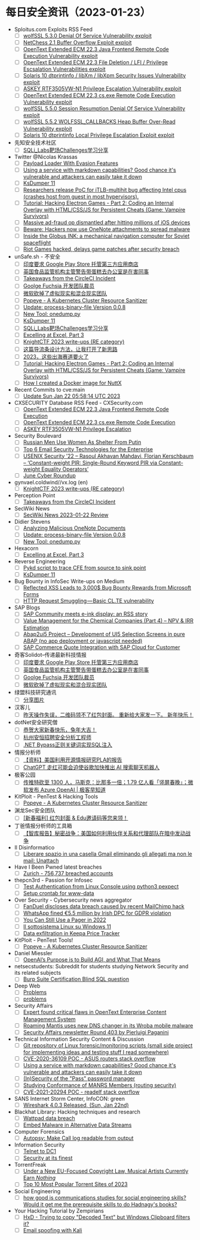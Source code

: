 # 每日安全资讯（2023-01-23）

- Sploitus.com Exploits RSS Feed
  - [ ] [wolfSSL 5.3.0 Denial Of Service Vulnerability exploit](https://sploitus.com/exploit?id=1337DAY-ID-38163&utm_source=rss&utm_medium=rss)
  - [ ] [NetChess 2.1 Buffer Overflow Exploit exploit](https://sploitus.com/exploit?id=1337DAY-ID-38165&utm_source=rss&utm_medium=rss)
  - [ ] [OpenText Extended ECM 22.3 Java Frontend Remote Code Execution Vulnerability exploit](https://sploitus.com/exploit?id=1337DAY-ID-38168&utm_source=rss&utm_medium=rss)
  - [ ] [OpenText Extended ECM 22.3 File Deletion / LFI / Privilege Escsalation Vulnerabilities exploit](https://sploitus.com/exploit?id=1337DAY-ID-38166&utm_source=rss&utm_medium=rss)
  - [ ] [Solaris 10 dtprintinfo / libXm / libXpm Security Issues Vulnerability exploit](https://sploitus.com/exploit?id=1337DAY-ID-38170&utm_source=rss&utm_medium=rss)
  - [ ] [ASKEY RTF3505VW-N1 Privilege Escalation Vulnerability exploit](https://sploitus.com/exploit?id=1337DAY-ID-38164&utm_source=rss&utm_medium=rss)
  - [ ] [OpenText Extended ECM 22.3 cs.exe Remote Code Execution Vulnerability exploit](https://sploitus.com/exploit?id=1337DAY-ID-38167&utm_source=rss&utm_medium=rss)
  - [ ] [wolfSSL 5.5.0 Session Resumption Denial Of Service Vulnerability exploit](https://sploitus.com/exploit?id=1337DAY-ID-38161&utm_source=rss&utm_medium=rss)
  - [ ] [wolfSSL 5.5.2 WOLFSSL_CALLBACKS Heap Buffer Over-Read Vulnerability exploit](https://sploitus.com/exploit?id=1337DAY-ID-38162&utm_source=rss&utm_medium=rss)
  - [ ] [Solaris 10 dtprintinfo Local Privilege Escalation Exploit exploit](https://sploitus.com/exploit?id=1337DAY-ID-38169&utm_source=rss&utm_medium=rss)
- 先知安全技术社区
  - [ ] [SQLi_Labs靶场Challenges学习分享](https://xz.aliyun.com/t/12061)
- Twitter @Nicolas Krassas
  - [ ] [Payload Loader With Evasion Features](https://twitter.com/Dinosn/status/1617129318622105600)
  - [ ] [Using a service with markdown capabilities? Good chance it's vulnerable and attackers can easily take it down](https://twitter.com/Dinosn/status/1617127095544565766)
  - [ ] [KsDumper 11](https://twitter.com/Dinosn/status/1617127037113622533)
  - [ ] [Researchers release PoC for iTLB-multihit bug affecting Intel cpus (crashes host from guest in most hypervisors).](https://twitter.com/Dinosn/status/1617055135473012736)
  - [ ] [Tutorial: Hacking Electron Games - Part 2: Coding an Internal Overlay with HTML/CSS/JS for Persistent Cheats (Game: Vampire Survivors)](https://twitter.com/Dinosn/status/1617055013347676165)
  - [ ] [Massive ad-fraud op dismantled after hitting millions of iOS devices](https://twitter.com/Dinosn/status/1617054955700981760)
  - [ ] [Beware: Hackers now use OneNote attachments to spread malware](https://twitter.com/Dinosn/status/1617054713580777473)
  - [ ] [Inside the Globus INK: a mechanical navigation computer for Soviet spaceflight](https://twitter.com/Dinosn/status/1617054216186433537)
  - [ ] [Riot Games hacked, delays game patches after security breach](https://twitter.com/Dinosn/status/1617054147844472832)
- unSafe.sh - 不安全
  - [ ] [印度要求 Google Play Store 托管第三方应用商店](https://buaq.net/go-146505.html)
  - [ ] [英国食品监管机构主管警告带蛋糕去办公室是在害同事](https://buaq.net/go-146506.html)
  - [ ] [Takeaways from the CircleCI Incident](https://buaq.net/go-146500.html)
  - [ ] [Goolge Fuchsia 开发团队裁员](https://buaq.net/go-146503.html)
  - [ ] [微软砍掉了虚拟现实和混合现实团队](https://buaq.net/go-146504.html)
  - [ ] [Popeye - A Kubernetes Cluster Resource Sanitizer](https://buaq.net/go-146502.html)
  - [ ] [Update: process-binary-file Version 0.0.8](https://buaq.net/go-146492.html)
  - [ ] [New Tool: onedump.py](https://buaq.net/go-146493.html)
  - [ ] [KsDumper 11](https://buaq.net/go-146487.html)
  - [ ] [SQLi_Labs靶场Challenges学习分享](https://buaq.net/go-146495.html)
  - [ ] [Excelling at Excel, Part 3](https://buaq.net/go-146478.html)
  - [ ] [KnightCTF 2023 write-ups (RE category)](https://buaq.net/go-146499.html)
  - [ ] [这篇导流条设计方法，让我打开了新思路](https://buaq.net/go-146509.html)
  - [ ] [2023，这些出海赛道要火了](https://buaq.net/go-146518.html)
  - [ ] [Tutorial: Hacking Electron Games - Part 2: Coding an Internal Overlay with HTML/CSS/JS for Persistent Cheats (Game: Vampire Survivors)](https://buaq.net/go-146463.html)
  - [ ] [How I created a Docker image for NuttX](https://buaq.net/go-146460.html)
- Recent Commits to cve:main
  - [ ] [Update Sun Jan 22 05:58:14 UTC 2023](https://github.com/trickest/cve/commit/036efc01cbc344b4de63a70bf408be16e32c3ac8)
- CXSECURITY Database RSS Feed - CXSecurity.com
  - [ ] [OpenText Extended ECM 22.3 Java Frontend Remote Code Execution](https://cxsecurity.com/issue/WLB-2023010037)
  - [ ] [OpenText Extended ECM 22.3 cs.exe Remote Code Execution](https://cxsecurity.com/issue/WLB-2023010036)
  - [ ] [ASKEY RTF3505VW-N1 Privilege Escalation](https://cxsecurity.com/issue/WLB-2023010035)
- Security Boulevard
  - [ ] [Russian Men Use Women As Shelter From Putin](https://securityboulevard.com/2023/01/russian-men-use-women-as-shelter-from-putin/)
  - [ ] [Top 6 Email Security Technologies for the Enterprise](https://securityboulevard.com/2023/01/top-6-email-security-technologies-for-the-enterprise/)
  - [ ] [USENIX Security ’22 – Rasoul Akhavan Mahdavi, Florian Kerschbaum –  ‘Constant-weight PIR: Single-Round Keyword PIR via Constant-weight Equality Operators’](https://securityboulevard.com/2023/01/usenix-security-22-rasoul-akhavan-mahdavi-florian-kerschbaum-constant-weight-pir-single-round-keyword-pir-via-constant-weight-equality-operators/)
  - [ ] [June Cyber Roundup](https://securityboulevard.com/2023/01/june-cyber-roundup/)
- gynvael.coldwind//vx.log (en)
  - [ ] [KnightCTF 2023 write-ups (RE category)](https://gynvael.coldwind.pl/?id=761)
- Perception Point
  - [ ] [Takeaways from the CircleCI Incident](https://perception-point.io/blog/attack-trends/takeaways-from-the-circleci-incident/)
- SecWiki News
  - [ ] [SecWiki News 2023-01-22 Review](http://www.sec-wiki.com/?2023-01-22)
- Didier Stevens
  - [ ] [Analyzing Malicious OneNote Documents](https://blog.didierstevens.com/2023/01/22/analyzing-malicious-onenote-documents/)
  - [ ] [Update: process-binary-file Version 0.0.8](https://blog.didierstevens.com/2023/01/22/update-process-binary-file-version-0-0-8/)
  - [ ] [New Tool: onedump.py](https://blog.didierstevens.com/2023/01/22/new-tool-onedump-py/)
- Hexacorn
  - [ ] [Excelling at Excel, Part 3](https://www.hexacorn.com/blog/2023/01/22/excelling-at-excel-part-3/)
- Reverse Engineering
  - [ ] [Pykd script to trace CFE from source to sink point](https://www.reddit.com/r/ReverseEngineering/comments/10io5ge/pykd_script_to_trace_cfe_from_source_to_sink_point/)
  - [ ] [KsDumper 11](https://www.reddit.com/r/ReverseEngineering/comments/10if061/ksdumper_11/)
- Bug Bounty in InfoSec Write-ups on Medium
  - [ ] [Reflected XSS Leads to 3,000$ Bug Bounty Rewards from Microsoft Forms](https://infosecwriteups.com/reflected-xss-leads-to-3-000-bug-bounty-rewards-from-microsoft-forms-efe34fc6b261?source=rss----7b722bfd1b8d--bug_bounty)
  - [ ] [HTTP Request Smuggling — Basic CL.TE vulnerability](https://infosecwriteups.com/http-request-smuggling-basic-cl-te-vulnerability-a2975c664c53?source=rss----7b722bfd1b8d--bug_bounty)
- SAP Blogs
  - [ ] [SAP Community meets e-ink display: an RSS story](https://blogs.sap.com/2023/01/22/sap-community-meets-e-ink-display-an-rss-story/)
  - [ ] [Value Management for the Chemical Companies (Part 4) – NPV & IRR Estimation](https://blogs.sap.com/2023/01/22/value-management-for-the-chemical-companies-part-4-npv-irr-estimation/)
  - [ ] [Abap2ui5 Project – Development of UI5 Selection Screens in pure ABAP (no app deployment or javascript needed)](https://blogs.sap.com/2023/01/22/abap2ui5-project-development-of-ui5-selection-screens-in-pure-abap-no-app-deployment-or-javascript-needed/)
  - [ ] [SAP Commerce Quote Integration with SAP Cloud for Customer](https://blogs.sap.com/2023/01/22/sap-commerce-quote-integration-with-sap-cloud-for-customer/)
- 奇客Solidot–传递最新科技情报
  - [ ] [印度要求 Google Play Store 托管第三方应用商店](https://www.solidot.org/story?sid=73943)
  - [ ] [英国食品监管机构主管警告带蛋糕去办公室是在害同事](https://www.solidot.org/story?sid=73942)
  - [ ] [Goolge Fuchsia 开发团队裁员](https://www.solidot.org/story?sid=73941)
  - [ ] [微软砍掉了虚拟现实和混合现实团队](https://www.solidot.org/story?sid=73940)
- 绿盟科技研究通讯
  - [ ] [分享图片](https://mp.weixin.qq.com/s?__biz=MzIyODYzNTU2OA==&mid=2247494349&idx=1&sn=00affef861c1c38c89ff6bfc502760a4&chksm=e84c4c12df3bc504a6067b2a91123155b608c93b5fb6fd6529092504a8e255d770abce197284&scene=58&subscene=0#rd)
- 汉客儿
  - [ ] [昨天操作失误，二维码领不了红包封面。
重新给大家发一下。
新年快乐！](https://mp.weixin.qq.com/s?__biz=MzI1NTUzMjUzMQ==&mid=2247484769&idx=1&sn=990694aa5b5eb74fe6c1c8b24331d249&chksm=ea35c9fddd4240ebfeb7862406c8cdcf87dc0cf72cc95e792b23781e14bf6c3b8455081062e5&scene=58&subscene=0#rd)
- dotNet安全研究僧
  - [ ] [恭贺大家新春快乐，兔年大吉！](https://mp.weixin.qq.com/s?__biz=MzUyOTc3NTQ5MA==&mid=2247487141&idx=1&sn=a29eba8625396686c892972b01bc4ce0&chksm=fa5aa048cd2d295eb962e284933f3d1c70ee0597e4d8818413cf6c81c0f537feeb47a4c93692&scene=58&subscene=0#rd)
  - [ ] [杭州安恒招聘安全分析工程师](https://mp.weixin.qq.com/s?__biz=MzUyOTc3NTQ5MA==&mid=2247487141&idx=2&sn=c477a49f5c249d2b564bc60cfbf45671&chksm=fa5aa048cd2d295e84acf82c5e24c1ac9d5434680e29eb4b8ab42c5fe03646f8fa6cad3da817&scene=58&subscene=0#rd)
  - [ ] [.NET Bypass正则关键词实现SQL注入](https://mp.weixin.qq.com/s?__biz=MzUyOTc3NTQ5MA==&mid=2247487141&idx=3&sn=53d0009b2399ab6432ace0bd975ed684&chksm=fa5aa048cd2d295e776673fc7102384b6c4b4d7518c6fef428b566758f2dd2bbead24ac79c83&scene=58&subscene=0#rd)
- 情报分析师
  - [ ] [【资料】美国利用开源情报研究PLA的报告](https://mp.weixin.qq.com/s?__biz=MzA3Mjc1MTkwOA==&mid=2650524312&idx=1&sn=8f61cf849fb79b1f4d62c99a8079d1dc&chksm=8716e4d3b0616dc52c12b9edb02282d0457d0eea4897340d3652cfc10cfb283c65c4e1139135&scene=58&subscene=0#rd)
  - [ ] [ChatGPT 走红可能会迫使谷歌加快推出 AI 搜索聊天机器人](https://mp.weixin.qq.com/s?__biz=MzA3Mjc1MTkwOA==&mid=2650524312&idx=2&sn=9f02ac83820b063c204e4abe403e6d4c&chksm=8716e4d3b0616dc595891aae7b67577098ced5ca338c9fd081e2d106898b5c7394b8c4f6c8dd&scene=58&subscene=0#rd)
- 极客公园
  - [ ] [传推特砍至 1300 人，马斯克：比那多一倍；1.79 亿人看「竖屏春晚」；微软发布 Azure OpenAI | 极客早知道](https://mp.weixin.qq.com/s?__biz=MTMwNDMwODQ0MQ==&mid=2652980975&idx=1&sn=7bbe05bcfb0b16122b05cee217de5a31&chksm=7e543b594923b24ffbed8bd2eeb01cad8ee44d77dcb38568fcd506eefb5f891b009412310266&scene=58&subscene=0#rd)
- KitPloit - PenTest & Hacking Tools
  - [ ] [Popeye - A Kubernetes Cluster Resource Sanitizer](http://www.kitploit.com/2023/01/popeye-kubernetes-cluster-resource.html)
- 渊龙Sec安全团队
  - [ ] [[新春福利] 红包封面 & Edu邀请码等您来领！](https://mp.weixin.qq.com/s?__biz=Mzg4NTY0MDg1Mg==&mid=2247484942&idx=1&sn=93abd9275937a0ae9e83ad89674216d9&chksm=cfa49df5f8d314e381bcfb9154c160848cf4eb2c5f8be21abdbdf83fc18b134178a2c8571420&scene=58&subscene=0#rd)
- 丁爸情报分析师的工具箱
  - [ ] [【智库报告】秘密战争：美国如何利用伙伴关系和代理部队在暗中发动战争](https://mp.weixin.qq.com/s?__biz=MzI2MTE0NTE3Mw==&mid=2651134639&idx=1&sn=6be8a89aef0b3a7dc4f09cd913629924&chksm=f1af6d95c6d8e483c70c9414ba0542886ca34ed76da2d8972b116888397f1387adc5bf8de67f&scene=58&subscene=0#rd)
- Il Disinformatico
  - [ ] [Liberare spazio in una casella Gmail eliminando gli allegati ma non le mail: Unattach](http://attivissimo.blogspot.com/2023/01/liberare-spazio-in-una-casella-gmail.html)
- Have I Been Pwned latest breaches
  - [ ] [Zurich - 756,737 breached accounts](https://haveibeenpwned.com/PwnedWebsites#Zurich)
- thepcn3rd - Passion for Infosec
  - [ ] [Test Authentication from Linux Console using python3 pexpect](https://thepcn3rd.blogspot.com/2023/01/test-authentication-from-linux-console.html)
  - [ ] [Setup crontab for www-data](https://thepcn3rd.blogspot.com/2023/01/setup-crontab-for-www-data.html)
- Over Security - Cybersecurity news aggregator
  - [ ] [FanDuel discloses data breach caused by recent MailChimp hack](https://www.bleepingcomputer.com/news/security/fanduel-discloses-data-breach-caused-by-recent-mailchimp-hack/)
  - [ ] [WhatsApp fined €5.5 million by Irish DPC for GDPR violation](https://www.bleepingcomputer.com/news/security/whatsapp-fined-55-million-by-irish-dpc-for-gdpr-violation/)
  - [ ] [You Can Still Use a Pager in 2022](https://debugger.medium.com/howto-using-a-pager-in-the-21st-century-6a57454ecde8)
  - [ ] [Il sottosistema Linux su Windows 11](https://hackerjournal.it/11211/il-sottosistema-linux-su-windows-11/)
  - [ ] [Data exfiltration in Keepa Price Tracker](https://palant.info/2021/08/02/data-exfiltration-in-keepa-price-tracker/)
- KitPloit - PenTest Tools!
  - [ ] [Popeye - A Kubernetes Cluster Resource Sanitizer](http://www.kitploit.com/2023/01/popeye-kubernetes-cluster-resource.html)
- Daniel Miessler
  - [ ] [OpenAI’s Purpose is to Build AGI, and What That Means](https://danielmiessler.com/blog/openais-purpose-is-to-build-agi-and-what-that-means/)
- netsecstudents: Subreddit for students studying Network Security and its related subjects
  - [ ] [Burp Suite Certification Blind SQL question](https://www.reddit.com/r/netsecstudents/comments/10iy4jz/burp_suite_certification_blind_sql_question/)
- Deep Web
  - [ ] [Problems](https://www.reddit.com/r/deepweb/comments/10ic5nq/problems/)
  - [ ] [problems](https://www.reddit.com/r/deepweb/comments/10ic61j/problems/)
- Security Affairs
  - [ ] [Expert found critical flaws in OpenText Enterprise Content Management System](https://securityaffairs.com/141157/security/opentext-critical-flaws.html)
  - [ ] [Roaming Mantis uses new DNS changer in its Wroba mobile malware](https://securityaffairs.com/141137/malware/roaming-mantis-wroba-malware.html)
  - [ ] [Security Affairs newsletter Round 403 by Pierluigi Paganini](https://securityaffairs.com/141132/breaking-news/security-affairs-newsletter-round-403-by-pierluigi-paganini.html)
- Technical Information Security Content & Discussion
  - [ ] [Git repository of Linux forensic/monitoring scripts (small side project for implementing ideas and testing stuff I read somewhere)](https://www.reddit.com/r/netsec/comments/10ii1ga/git_repository_of_linux_forensicmonitoring/)
  - [ ] [CVE-2020-36109 POC - ASUS routers stack overflow](https://www.reddit.com/r/netsec/comments/10io9nq/cve202036109_poc_asus_routers_stack_overflow/)
  - [ ] [Using a service with markdown capabilities? Good chance it's vulnerable and attackers can easily take it down](https://www.reddit.com/r/netsec/comments/10ieok9/using_a_service_with_markdown_capabilities_good/)
  - [ ] [(In)Security of the "Pass" password manager](https://www.reddit.com/r/netsec/comments/10inbuq/insecurity_of_the_pass_password_manager/)
  - [ ] [Studying Conformance of MANRS Members (routing security)](https://www.reddit.com/r/netsec/comments/10ikdzz/studying_conformance_of_manrs_members_routing/)
  - [ ] [CVE-2021-20294 POC - readelf stack overflow](https://www.reddit.com/r/netsec/comments/10inxru/cve202120294_poc_readelf_stack_overflow/)
- SANS Internet Storm Center, InfoCON: green
  - [ ] [Wireshark 4.0.3 Released, (Sun, Jan 22nd)](https://isc.sans.edu/diary/rss/29460)
- Blackhat Library: Hacking techniques and research
  - [ ] [Wattpad data breach](https://www.reddit.com/r/blackhat/comments/10ikhp1/wattpad_data_breach/)
  - [ ] [Embed Malware in Alternative Data Streams](https://www.reddit.com/r/blackhat/comments/10i9c3g/embed_malware_in_alternative_data_streams/)
- Computer Forensics
  - [ ] [Autopsy: Make Call log readable from output](https://www.reddit.com/r/computerforensics/comments/10iqoz4/autopsy_make_call_log_readable_from_output/)
- Information Security
  - [ ] [Telnet to DC1](https://www.reddit.com/r/Information_Security/comments/10iutfw/telnet_to_dc1/)
  - [ ] [Security at its finest](https://www.reddit.com/r/Information_Security/comments/10iauh5/security_at_its_finest/)
- TorrentFreak
  - [ ] [Under a New EU-Focused Copyright Law, Musical Artists Currently Earn *Nothing*](https://torrentfreak.com/under-new-eu-focused-copyright-law-musical-artists-currently-earn-nothing-230122/)
  - [ ] [Top 10 Most Popular Torrent Sites of 2023](https://torrentfreak.com/top-torrent-sites/)
- Social Engineering
  - [ ] [how good is communications studies for social engineering skills? Would it get me the prerequisite skills to do Hadnagy's books?](https://www.reddit.com/r/SocialEngineering/comments/10icfgb/how_good_is_communications_studies_for_social/)
- Your Hacking Tutorial by Zempirians
  - [ ] [HxD - Trying to copy "Decoded Text" but Windows Clipboard filters it?](https://www.reddit.com/r/HowToHack/comments/10islqq/hxd_trying_to_copy_decoded_text_but_windows/)
  - [ ] [Email spoofing with Kali](https://www.reddit.com/r/HowToHack/comments/10is88a/email_spoofing_with_kali/)
